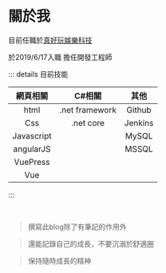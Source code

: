 # 關於我

目前任職於[真好玩娛樂科技](https://www.9splay.com.tw/)

於2019/6/17入職 擔任開發工程師


::: details 目前技能


| 網頁相關    | C#相關        | 其他  |
|:----------:|:-------------:|:-----:|
| html       | .net framework| Github |
| Css        |  .net core    |Jenkins | 
| Javascript ||MySQL
| angularJS ||MSSQL
| VuePress |
| Vue |
:::

<br/>

>撰寫此blog除了有筆記的作用外

>還能記錄自己的成長，不要沉溺於舒適圈

>保持隨時成長的精神